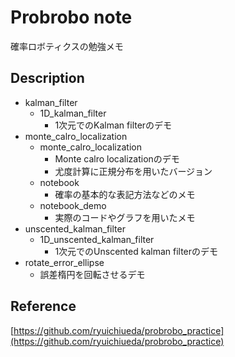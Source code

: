 # Probrobo note
確率ロボティクスの勉強メモ  
## Description  
* kalman_filter
  * 1D_kalman_filter
    * 1次元でのKalman filterのデモ  
* monte_calro_localization  
  * monte_calro_localization  
    * Monte calro localizationのデモ  
    * 尤度計算に正規分布を用いたバージョン  
  * notebook  
    * 確率の基本的な表記方法などのメモ  
  * notebook_demo  
    * 実際のコードやグラフを用いたメモ  
* unscented_kalman_filter  
  * 1D_unscented_kalman_filter  
    * 1次元でのUnscented kalman filterのデモ
* rotate_error_ellipse  
  * 誤差楕円を回転させるデモ
## Reference  
[https://github.com/ryuichiueda/probrobo_practice](https://github.com/ryuichiueda/probrobo_practice)  

